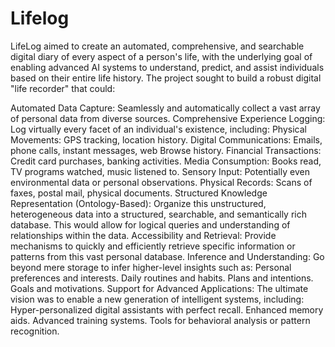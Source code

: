 # Lifelog
LifeLog aimed to create an automated, comprehensive, and searchable digital diary of every aspect of a person's life, with the underlying goal of enabling advanced AI systems to understand, predict, and assist individuals based on their entire life history.
The project sought to build a robust digital "life recorder" that could:

Automated Data Capture: Seamlessly and automatically collect a vast array of personal data from diverse sources.
Comprehensive Experience Logging: Log virtually every facet of an individual's existence, including:
Physical Movements: GPS tracking, location history.
Digital Communications: Emails, phone calls, instant messages, web Browse history.
Financial Transactions: Credit card purchases, banking activities.
Media Consumption: Books read, TV programs watched, music listened to.
Sensory Input: Potentially even environmental data or personal observations.
Physical Records: Scans of faxes, postal mail, physical documents.
Structured Knowledge Representation (Ontology-Based): Organize this unstructured, heterogeneous data into a structured, searchable, and semantically rich database. This would allow for logical queries and understanding of relationships within the data.
Accessibility and Retrieval: Provide mechanisms to quickly and efficiently retrieve specific information or patterns from this vast personal database.
Inference and Understanding: Go beyond mere storage to infer higher-level insights such as:
Personal preferences and interests.
Daily routines and habits.
Plans and intentions.
Goals and motivations.
Support for Advanced Applications: The ultimate vision was to enable a new generation of intelligent systems, including:
Hyper-personalized digital assistants with perfect recall.
Enhanced memory aids.
Advanced training systems.
Tools for behavioral analysis or pattern recognition.
